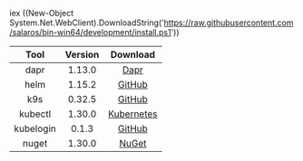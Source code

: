 iex ((New-Object System.Net.WebClient).DownloadString('https://raw.githubusercontent.com/salaros/bin-win64/development/install.ps1'))

|     Tool    |   Version   |   Download   |
|    :----:   |     :----:   |    :----:   |
|     dapr    |    1.13.0   | [Dapr](https://github.com/dapr/cli/releases) |
|     helm    |    1.15.2   | [GitHub](https://github.com/ScoopInstaller/Main/blob/master/bucket/helm.json) |
|     k9s     |    0.32.5   | [GitHub](https://github.com/derailed/k9s/releases) |
|   kubectl   |    1.30.0   | [Kubernetes](https://kubernetes.io/docs/tasks/tools/install-kubectl-windows) |
|  kubelogin  |    0.1.3    | [GitHub](https://github.com/Azure/kubelogin/releases) |
|    nuget    |    1.30.0   | [NuGet](https://www.nuget.org/downloads) |
